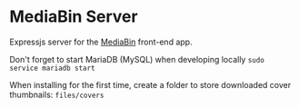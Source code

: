 # MediaBin Server
Expressjs server for the [MediaBin](https://github.com/tcodej/mediabin-ui) front-end app.  

Don't forget to start MariaDB (MySQL) when developing locally
`sudo service mariadb start`

When installing for the first time, create a folder to store downloaded cover thumbnails:
`files/covers`
